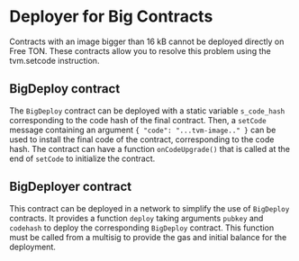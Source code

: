 # Deployer for Big Contracts

Contracts with an image bigger than 16 kB cannot be deployed directly
on Free TON. These contracts allow you to resolve this problem using
the tvm.setcode instruction.

## BigDeploy contract

The `BigDeploy` contract can be deployed with a static variable
`s_code_hash` corresponding to the code hash of the final contract.
Then, a `setCode` message containing an argument `{ "code":
"...tvm-image.." }` can be used to install the final code of the
contract, corresponding to the code hash. The contract can have a
function `onCodeUpgrade()` that is called at the end of `setCode` to
initialize the contract.

## BigDeployer contract

This contract can be deployed in a network to simplify the use of
`BigDeploy` contracts. It provides a function `deploy` taking
arguments `pubkey` and `codehash` to deploy the corresponding
`BigDeploy` contract. This function must be called from a multisig to
provide the gas and initial balance for the deployment.


